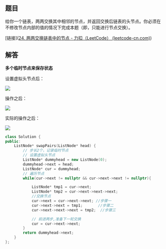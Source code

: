 ## 题目

给你一个链表，两两交换其中相邻的节点，并返回交换后链表的头节点。你必须在不修改节点内部的值的情况下完成本题（即，只能进行节点交换）。

[链接]([24. 两两交换链表中的节点 - 力扣（LeetCode） (leetcode-cn.com)](https://leetcode-cn.com/problems/swap-nodes-in-pairs/))



## 解答

**多个临时节点来保存状态**

设置虚拟头节点后：

![](https://picture-house.oss-cn-beijing.aliyuncs.com/notes/2022-04-16_22-24-49.png)

操作之后：

![](https://picture-house.oss-cn-beijing.aliyuncs.com/notes/2022-04-16_22-25-05.png)

实际的操作之后：

![](https://picture-house.oss-cn-beijing.aliyuncs.com/notes/2022-04-16_22-25-15.png)



```cpp
class Solution {
public:
    ListNode* swapPairs(ListNode* head) {
        // 步长2个，记录临时节点
        // 设置虚拟头节点
        ListNode* dummyhead = new ListNode(0);
        dummyhead->next = head;
        ListNode* cur = dummyhead;
        // 遍历节点
        while(cur->next != nullptr && cur->next->next != nullptr){

            ListNode* tmp1 = cur->next;
            ListNode* tmp2 = cur->next->next->next;
            //交换节点
            cur->next = cur->next->next; //步骤一
            cur->next->next = tmp1;       //步骤二
            cur->next->next->next = tmp2;  //步骤三

            // 前进两步,准备下一轮交换
            cur = cur->next->next;
        }
        return dummyhead->next;
    }
};
```

